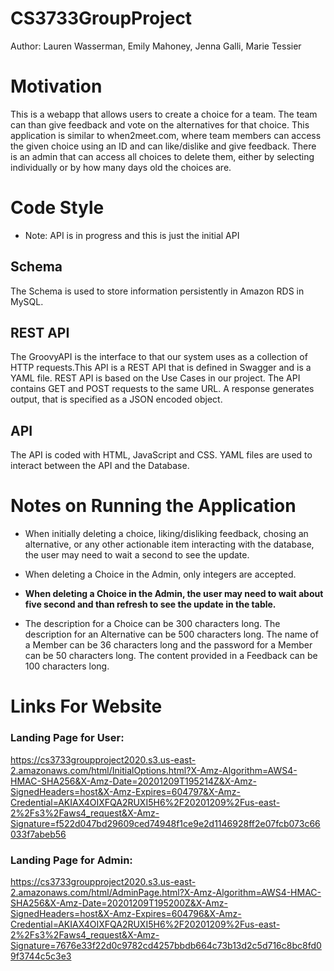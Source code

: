 # CS3733GroupProject 
Author: Lauren Wasserman, Emily Mahoney, Jenna Galli, Marie Tessier
# Motivation
This is a webapp that allows users to create a choice for a team.  The team can than give feedback and vote on the alternatives for that choice.  This application is similar to when2meet.com, where team members can access the given choice using an ID and can like/dislike and give feedback.  There is an admin that can access all choices to delete them, either by selecting individually or by how many days old the choices are.
# Code Style
*  Note: API is in progress and this is just the initial API
## Schema
The Schema is used to store information persistently in Amazon RDS in MySQL.
## REST API
The GroovyAPI is the interface to that our system uses as a collection of HTTP requests.This API is a REST API that is defined in Swagger and is a YAML file. REST API is based on the Use Cases in our project.  The API contains GET and POST requests to the same URL. A response generates output, that is specified as a JSON encoded object.

## API
The API is coded with HTML, JavaScript and CSS.
YAML files are used to interact between the API and the Database.

# Notes on Running the Application 
- When initially deleting a choice, liking/disliking feedback, chosing an alternative, or any other actionable item interacting with the database, the user may need to wait a second to see the update. 

- When deleting a Choice in the Admin, only integers are accepted. 
- <b>When deleting a Choice in the Admin, the user may need to wait about five second and than refresh to see the update in the table.</b>

- The description for a Choice can be 300 characters long. The description for an Alternative can be 500 characters long. The name of a Member can be 36 characters long and the password for a Member can be 50 characters long. The content provided in a Feedback can be 100 characters long. 
# Links For Website

### Landing Page for User:
https://cs3733groupproject2020.s3.us-east-2.amazonaws.com/html/InitialOptions.html?X-Amz-Algorithm=AWS4-HMAC-SHA256&X-Amz-Date=20201209T195214Z&X-Amz-SignedHeaders=host&X-Amz-Expires=604797&X-Amz-Credential=AKIAX4OIXFQA2RUXI5H6%2F20201209%2Fus-east-2%2Fs3%2Faws4_request&X-Amz-Signature=f522d047bd29609ced74948f1ce9e2d1146928ff2e07fcb073c66033f7abeb56


### Landing Page for Admin:

https://cs3733groupproject2020.s3.us-east-2.amazonaws.com/html/AdminPage.html?X-Amz-Algorithm=AWS4-HMAC-SHA256&X-Amz-Date=20201209T195200Z&X-Amz-SignedHeaders=host&X-Amz-Expires=604796&X-Amz-Credential=AKIAX4OIXFQA2RUXI5H6%2F20201209%2Fus-east-2%2Fs3%2Faws4_request&X-Amz-Signature=7676e33f22d0c9782cd4257bbdb664c73b13d2c5d716c8bc8fd09f3744c5c3e3
